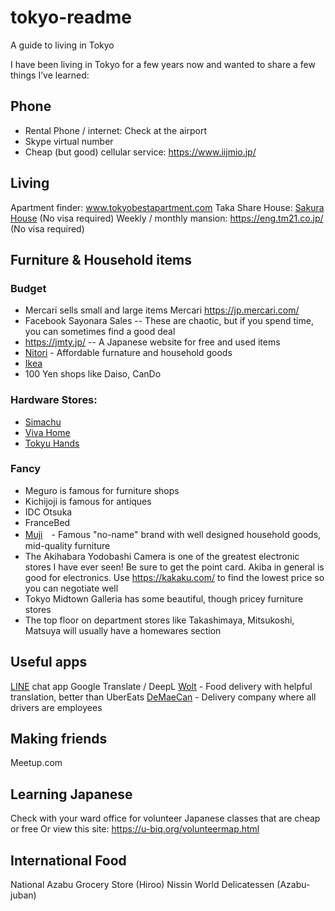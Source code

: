 # tokyo-readme
A guide to living in Tokyo


I have been living in Tokyo for a few years now and wanted to share a few things I’ve learned:

## Phone
- Rental Phone / internet: Check at the airport
- Skype virtual number
- Cheap (but good) cellular service: https://www.iijmio.jp/


## Living
Apartment finder: www.tokyobestapartment.com Taka
Share House: [Sakura House](https://www.sakura-house.com/) (No visa required)
Weekly / monthly mansion: https://eng.tm21.co.jp/ (No visa required)


## Furniture & Household items

### Budget 
- Mercari sells small and large items Mercari https://jp.mercari.com/
- Facebook Sayonara Sales -- These are chaotic, but if you spend time, you can sometimes find a good deal
- https://jmty.jp/ -- A Japanese website for free and used items
- [Nitori](https://www.nitori-net.jp/ec/) - Affordable furnature and household goods
- [Ikea](https://www.ikea.com/jp/en/)
- 100 Yen shops like Daiso, CanDo

### Hardware Stores: 
- [Simachu](https://www.shimachu.co.jp/)
- [Viva Home](https://www.vivahome.co.jp/)
- [Tokyu Hands](https://www.tokyu-hands.co.jp/en/)


### Fancy
- Meguro is famous for furniture shops
- Kichijoji is famous for antiques
- IDC Otsuka
- FranceBed
- [Muji](https://www.muji.com/jp/ja/store)　- Famous "no-name" brand with well designed household goods, mid-quality furniture
- The Akihabara Yodobashi Camera is one of the greatest electronic stores I have ever seen! Be sure to get the point card. Akiba in general is good for electronics. Use https://kakaku.com/ to find the lowest price so you can negotiate well
- Tokyo Midtown Galleria has some beautiful, though pricey furniture stores
- The top floor on department stores like Takashimaya, Mitsukoshi, Matsuya will usually have a homewares section


## Useful apps
[LINE](https://line.me/en/) chat app
Google Translate / DeepL
[Wolt](https://get.wolt.com/XVF5FYS) - Food delivery with helpful translation, better than UberEats
[DeMaeCan](https://demae-can.com/) - Delivery company where all drivers are employees

## Making friends
Meetup.com

## Learning Japanese
Check with your ward office for volunteer Japanese classes that are cheap or free
Or view this site: https://u-biq.org/volunteermap.html

## International Food
National Azabu Grocery Store (Hiroo)
Nissin World Delicatessen (Azabu-juban)
